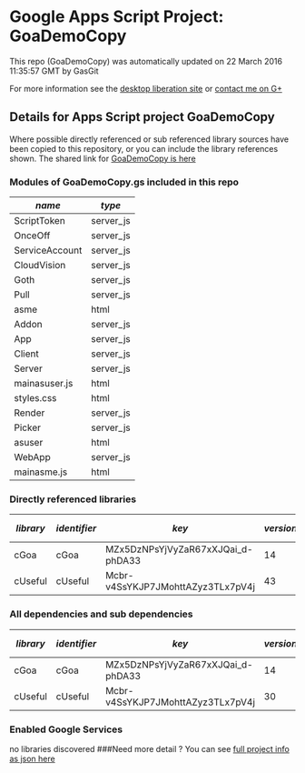 # Google Apps Script Project: GoaDemoCopy
This repo (GoaDemoCopy) was automatically updated on 22 March 2016 11:35:57 GMT by GasGit

For more information see the [desktop liberation site](http://ramblings.mcpher.com/Home/excelquirks/drivesdk/gettinggithubready "desktop liberation") or [contact me on G+](https://plus.google.com/+BruceMcpherson "Bruce McPherson - GDE")
## Details for Apps Script project GoaDemoCopy
Where possible directly referenced or sub referenced library sources have been copied to this repository, or you can include the library references shown. 
The shared link for [GoaDemoCopy is here](https://script.google.com/d/1SL3HmAL2MRW2QUoTFAEjmzOYvH-OYU184dmFU_D7oYPlS3Kgmyr4FenD/edit?usp=sharing "open in the GAS IDE")

### Modules of GoaDemoCopy.gs included in this repo
*name*|*type*
--- | --- 
ScriptToken| server_js
OnceOff| server_js
ServiceAccount| server_js
CloudVision| server_js
Goth| server_js
Pull| server_js
asme| html
Addon| server_js
App| server_js
Client| server_js
Server| server_js
mainasuser.js| html
styles.css| html
Render| server_js
Picker| server_js
asuser| html
WebApp| server_js
mainasme.js| html
### Directly referenced libraries
*library*|*identifier*|*key*|*version*|*dev mode*|*source*|
--- | --- | --- | --- | --- | --- 
cGoa| cGoa|MZx5DzNPsYjVyZaR67xXJQai_d-phDA33|14|no|[here](libraries/cGoa "library source")
cUseful| cUseful|Mcbr-v4SsYKJP7JMohttAZyz3TLx7pV4j|43|no|[here](libraries/cUseful "library source")
### All dependencies and sub dependencies
*library*|*identifier*|*key*|*version*|*dev mode*|*source*|
--- | --- | --- | --- | --- | --- 
cGoa| cGoa|MZx5DzNPsYjVyZaR67xXJQai_d-phDA33|14|no|[here](libraries/cGoa "library source")
cUseful| cUseful|Mcbr-v4SsYKJP7JMohttAZyz3TLx7pV4j|30|no|[here](libraries/cUseful "library source")
### Enabled Google Services
no libraries discovered
###Need more detail ?
You can see [full project info as json here](info.json)
